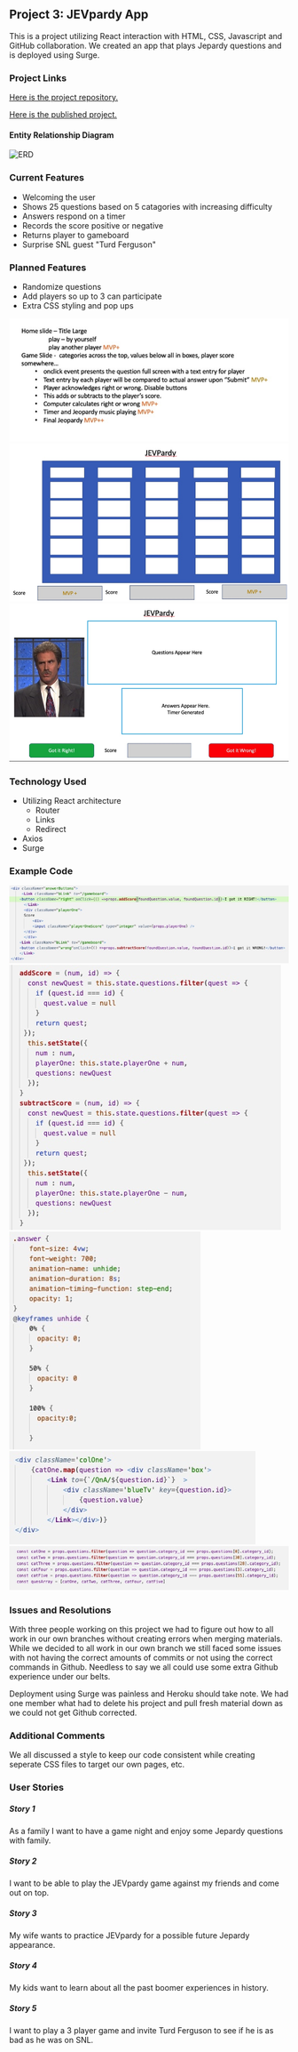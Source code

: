 ## Project 3: JEVpardy App

This is a project utilizing React interaction with HTML, CSS, Javascript and GitHub collaboration. We created an app that plays Jepardy questions and is deployed using Surge.

### Project Links
[Here is the project repository.](https://github.com/countryraised/JEVpardy)

[Here is the published project.](http://jevpardy.surge.sh/)

#### Entity Relationship Diagram
![ERD](./images/ERD.png)

### Current Features
* Welcoming the user
* Shows 25 questions based on 5 catagories with increasing difficulty
* Answers respond on a timer
* Records the score positive or negative
* Returns player to gameboard
* Surprise SNL guest "Turd Ferguson"

### Planned Features
* Randomize questions
* Add players so up to 3 can participate
* Extra CSS styling and pop ups
<img src="./public/image/67AF73C7-5A3D-40A6-A578-3A48AE52EC34_4_5005_c.jpeg">
<img src="./public/image/EE2C8F48-26E1-45D3-98F1-5F9D20E33AF1.jpeg">
<img src="./public/image/87118753-B2DC-4091-ADCA-6E5291A2E5EB.jpeg">

### Technology Used
* Utilizing React architecture
  * Router
  * Links
  * Redirect
* Axios
* Surge

### Example Code
<img src="./public/image/4040B0CC-D12F-431A-B184-36C5EF48D0C8_4_5005_c.jpeg">
<img src="./public/image/9FB3D81B-8701-4852-8F55-EF7DD539534E.jpeg">
<img src="./public/image/9796BD3A-C1B1-46C7-A712-ADFAA8D42AE0_4_5005_c.jpeg">
<img src="./public/image/71F5659F-5A24-4B80-9504-EA4C29EA6898_4_5005_c.jpeg">
<img src="./public/image/D21D76B7-8FCE-4F2A-8E99-D5C986A21B0A_4_5005_c.jpeg">

### Issues and Resolutions
With three people working on this project we had to figure out how to all work in our own branches without creating errors when merging materials. While we decided to all work in our own branch we still faced some issues with not having the correct amounts of commits or not using the correct commands in Github.  Needless to say we all could use some extra Github experience under our belts.

Deployment using Surge was painless and Heroku should take note. We had one member what had to delete his project and pull fresh material down as we could not get Github corrected.

### Additional Comments
We all discussed a style to keep our code consistent while creating seperate CSS files to target our own pages, etc.

### User Stories
##### Story 1
As a family I want to have a game night and enjoy some Jepardy questions with family.
##### Story 2
I want to be able to play the JEVpardy game against my friends and come out on top.
##### Story 3
My wife wants to practice JEVpardy for a possible future Jepardy appearance.
##### Story 4
My kids want to learn about all the past boomer experiences in history.
##### Story 5
I want to play a 3 player game and invite Turd Ferguson to see if he is as bad as he was on SNL.
